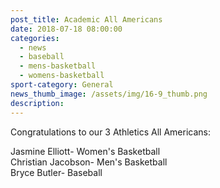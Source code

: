 ```yaml
---
post_title: Academic All Americans
date: 2018-07-18 08:00:00
categories:
  - news
  - baseball
  - mens-basketball
  - womens-basketball
sport-category: General
news_thumb_image: /assets/img/16-9_thumb.png
description:
---
```


Congratulations to our 3 Athletics All Americans:

Jasmine Elliott- Women's Basketball<br>Christian Jacobson- Men's Basketball<br>Bryce Butler- Baseball